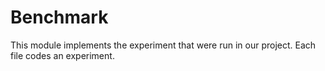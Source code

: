 # Benchmark

This module implements the experiment that were run in our project. Each file codes an experiment.
